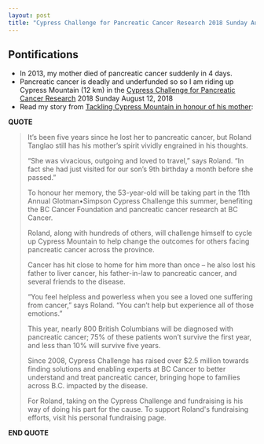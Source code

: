 ```yaml
---
layout: post
title: "Cypress Challenge for Pancreatic Cancer Research 2018 Sunday August 12, 2018 - Riding for my Mom"
---
```


## Pontifications

* In 2013, my mother died of pancreatic cancer suddenly in 4 days.
* Pancreatic cancer is deadly and underfunded so so I am riding up Cypress Mountain (12 km) in the [Cypress Challenge for Pancreatic Cancer Research](http://www.cypresschallenge.com/) 2018 Sunday August 12, 2018 
* Read my story from [Tackling Cypress Mountain in honour of his mother](http://www.cypresschallenge.com/stories-2018/):

**QUOTE**
<blockquote>

It’s been five years since he lost her to pancreatic cancer, but Roland Tanglao still has his mother’s spirit vividly engrained in his thoughts.

“She was vivacious, outgoing and loved to travel,” says Roland. “In fact she had just visited for our son’s 9th birthday a month before she passed.”

To honour her memory, the 53-year-old will be taking part in the 11th Annual Glotman•Simpson Cypress Challenge this summer, benefiting the BC Cancer Foundation and pancreatic cancer research at BC Cancer.

Roland, along with hundreds of others, will challenge himself to cycle up Cypress Mountain to help change the outcomes for others facing pancreatic cancer across the province.    

Cancer has hit close to home for him more than once – he also lost his father to liver cancer, his father-in-law to pancreatic cancer, and several friends to the disease.

“You feel helpless and powerless when you see a loved one suffering from cancer,” says Roland. “You can’t help but experience all of those emotions.”

This year, nearly 800 British Columbians will be diagnosed with pancreatic cancer; 75% of these patients won’t survive the first year, and less than 10% will survive five years.

Since 2008, Cypress Challenge has raised over $2.5 million towards finding solutions and enabling experts at BC Cancer to better understand and treat pancreatic cancer, bringing hope to families across B.C. impacted by the disease.

For Roland, taking on the Cypress Challenge and fundraising is his way of doing his part for the cause. To support Roland's fundraising efforts, visit his personal fundraising page. 

</blockquote>

**END QUOTE**
